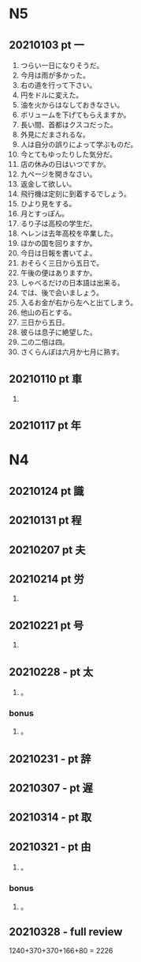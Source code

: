 # N5

## 20210103 pt 一

1. つらい一日になりそうだ。
2. 今月は雨が多かった。
3. 右の道を行って下さい。
4. 円をドルに変えた。
5. 油を火からはなしておきなさい。
6. ボリュームを下げてもらえますか。
7. 長い間、首都はクスコだった。
8. 外見にだまされるな。
9. 人は自分の誤りによって学ぶものだ。
10. 今とてもゆったりした気分だ。
11. 店の休みの日はいつですか。
12. 九ページを開きなさい。
13. 返金して欲しい。
14. 飛行機は定刻に到着するでしょう。
15. ひより見をする。
16. 月とすっぽん。
17. るり子は高校の学生だ。
18. ヘレンは去年高校を卒業した。
19. ほかの国を回りますか。
20. 今日は日報を書いてよ。
21. おそらく三日から五日で。
22. 午後の便はありますか。
23. しゃべるだけの日本語は出来る。
24. では、後で会いましょう。
25. 入るお金が右から左へと出てしまう。
26. 他山の石とする。
27. 三日から五日。
28. 彼らは息子に絶望した。
29. 二の二倍は四。
30. さくらんぼは六月か七月に熟す。

## 20210110 pt 車

1. 

## 20210117 pt 年

# N4

## 20210124 pt 識

## 20210131 pt 程

## 20210207 pt 夫

## 20210214 pt 労

1. 

## 20210221 pt 号

1. 

## 20210228 - pt 太

1. 。

### bonus

1. 。

## 20210231 - pt 辞

## 20210307 - pt 遅

## 20210314 - pt 取

## 20210321 - pt 由

1. 。

### bonus

1. 。

## 20210328 - full review

1240+370+370+166+80 = 2226